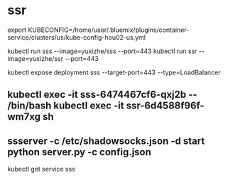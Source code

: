 # ssr

export KUBECONFIG=/home/user/.bluemix/plugins/container-service/clusters/us/kube-config-hou02-us.yml

kubectl run sss --image=yuxizhe/sss --port=443
kubectl run ssr --image=yuxizhe/ssr --port=443 

kubectl expose deployment sss --target-port=443 --type=LoadBalancer

kubectl exec -it sss-6474467cf6-qxj2b -- /bin/bash
kubectl exec -it ssr-6d4588f96f-wm7xg sh
---
ssserver -c /etc/shadowsocks.json -d start
python server.py -c config.json
---
kubectl get service sss

